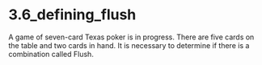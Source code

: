 # 3.6_defining_flush
A game of seven-card Texas poker is in progress. There are five cards on the table and two cards in hand. It is necessary to determine if there is a combination called Flush.
